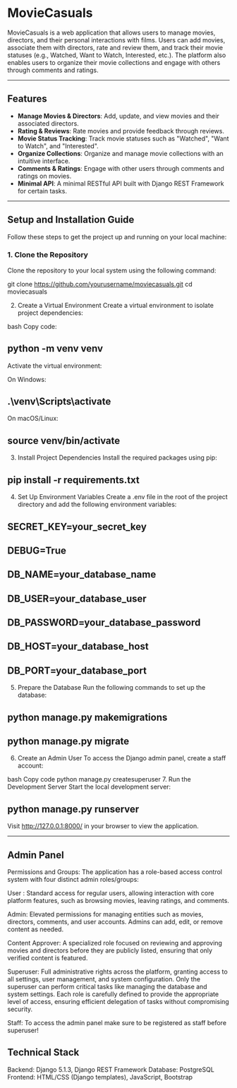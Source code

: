 # MovieCasuals

MovieCasuals is a web application that allows users to manage movies, directors, and their personal interactions with films. Users can add movies, associate them with directors, rate and review them, and track their movie statuses (e.g., Watched, Want to Watch, Interested, etc.). The platform also enables users to organize their movie collections and engage with others through comments and ratings.

---

## Features

- **Manage Movies & Directors**: Add, update, and view movies and their associated directors.
- **Rating & Reviews**: Rate movies and provide feedback through reviews.
- **Movie Status Tracking**: Track movie statuses such as "Watched", "Want to Watch", and "Interested".
- **Organize Collections**: Organize and manage movie collections with an intuitive interface.
- **Comments & Ratings**: Engage with other users through comments and ratings on movies.
- **Minimal API**: A minimal RESTful API built with Django REST Framework for certain tasks.

---

## Setup and Installation Guide

Follow these steps to get the project up and running on your local machine:

### 1. Clone the Repository

Clone the repository to your local system using the following command:


git clone https://github.com/yourusername/moviecasuals.git
cd moviecasuals

2. Create a Virtual Environment
Create a virtual environment to isolate project dependencies:

bash
Copy code:
## python -m venv venv


Activate the virtual environment:

On Windows:


## .\venv\Scripts\activate
On macOS/Linux:


## source venv/bin/activate

3. Install Project Dependencies
Install the required packages using pip:


## pip install -r requirements.txt
4. Set Up Environment Variables
Create a .env file in the root of the project directory and add the following environment variables:


## SECRET_KEY=your_secret_key
## DEBUG=True
## DB_NAME=your_database_name
## DB_USER=your_database_user
## DB_PASSWORD=your_database_password
## DB_HOST=your_database_host
## DB_PORT=your_database_port
5. Prepare the Database
Run the following commands to set up the database:


## python manage.py makemigrations
## python manage.py migrate
6. Create an Admin User
To access the Django admin panel, create a staff account:

bash
Copy code
python manage.py createsuperuser
7. Run the Development Server
Start the local development server:


## python manage.py runserver
Visit http://127.0.0.1:8000/ in your browser to view the application.

---

## Admin Panel  
Permissions and Groups:
The application has a role-based access control system with four distinct admin roles/groups:

User : Standard access for regular users, allowing interaction with core platform features, such as browsing movies, leaving ratings, and comments.

Admin: Elevated permissions for managing entities such as movies, directors, comments, and user accounts. Admins can add, edit, or remove content as needed.

Content Approver: A specialized role focused on reviewing and approving movies and directors before they are publicly listed, ensuring that only verified content is featured.

Superuser: Full administrative rights across the platform, granting access to all settings, user management, and system configuration. Only the superuser can perform critical tasks like managing the database and system settings.
Each role is carefully defined to provide the appropriate level of access, ensuring efficient delegation of tasks without compromising security.

Staff: To access the admin panel make sure to be registered as staff before superuser!

##  Technical Stack
Backend: Django 5.1.3, Django REST Framework
Database: PostgreSQL
Frontend: HTML/CSS (Django templates), JavaScript, Bootstrap


